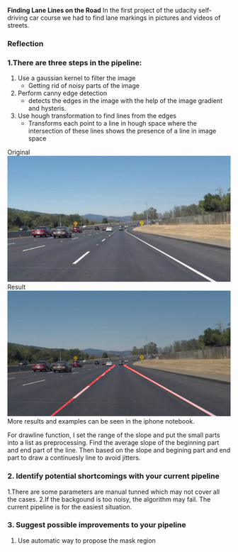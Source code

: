 
**Finding Lane Lines on the Road**
In the first project of the udacity self-driving car course we had to find lane markings in pictures and videos of streets.

### Reflection

### 1.There are three steps in the pipeline:

1. Use a gaussian kernel to filter the image
    * Getting rid of noisy parts of the image 
2. Perform canny edge detection
    * detects the edges in the image with the help of the image gradient and hysteris.
3. Use hough transformation to find lines from the edges
    * Transforms each point to a line in hough space where the intersection of these lines shows the presence of a line in image space
    
[//]: # (Original)

[image1]: ./test_images/solidWhiteCurve.jpg
[image2]: ./test_images_out/solidWhiteCurve.jpg
Original
![Original][image1]
Result
![result][image2]
More results and examples can be seen in the iphone notebook.

For drawline function, I set the range of the slope and put the small parts into a list as preprocessing.
Find the average slope of the beginning part and end part of the line. Then based on the slope and begining part and end part to draw a continuesly line to avoid jitters. 


### 2. Identify potential shortcomings with your current pipeline


1.There are some parameters are manual tunned which may not cover all the cases.
2.If the backgound is too noisy, the algorithm may fail. The current pipeline is for the easiest situation.

### 3. Suggest possible improvements to your pipeline

1. Use automatic way to propose the mask region
